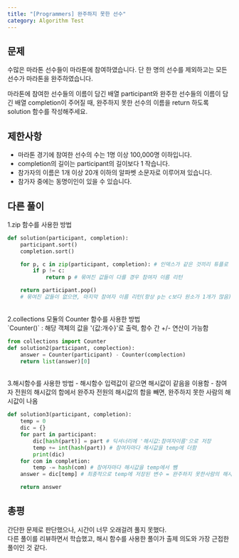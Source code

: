```yaml
---
title: "[Programmers] 완주하지 못한 선수"
category: Algorithm Test
---
```


## 문제
수많은 마라톤 선수들이 마라톤에 참여하였습니다. 단 한 명의 선수를 제외하고는 모든 선수가 마라톤을 완주하였습니다.

마라톤에 참여한 선수들의 이름이 담긴 배열 participant와 완주한 선수들의 이름이 담긴 배열 completion이 주어질 때, 완주하지 못한 선수의 이름을 return 하도록 solution 함수를 작성해주세요.

## 제한사항
- 마라톤 경기에 참여한 선수의 수는 1명 이상 100,000명 이하입니다.
- completion의 길이는 participant의 길이보다 1 작습니다.
- 참가자의 이름은 1개 이상 20개 이하의 알파벳 소문자로 이루어져 있습니다.
- 참가자 중에는 동명이인이 있을 수 있습니다.

## 다른 풀이
1.zip 함수를 사용한 방법 

```python
def solution(participant, completion):
    participant.sort()
    completion.sort()

    for p, c in zip(participant, completion): # 인덱스가 같은 것끼리 튜플로 묶음
        if p != c:
            return p # 묶여진 값들이 다를 경우 참여자 이름 리턴

    return participant.pop()
    # 묶여진 값들이 없으면, 마지막 참여자 이름 리턴(항상 p는 c보다 원소가 1개가 많음)
```
<br>
2.collections 모듈의 Counter 함수를 사용한 방법<br>
`Counter()` : 해당 객체의 값을 '{값:개수}'로 출력, 함수 간 +/- 연산이 가능함

```python
from collections import Counter
def solution2(participant, complection):
    answer = Counter(participant) - Counter(complection)
    return list(answer)[0]
```
<br>
3.해시함수를 사용한 방법
- 해시함수 입력값이 같으면 해시값이 같음을 이용함
- 참여자 전원의 해시값의 합에서 완주자 전원의 해시값의 합을 빼면, 완주하지 못한 사람의 해시값이 나옴

```python
def solution3(participant, completion):
    temp = 0
    dic = {}
    for part in participant:
        dic[hash(part)] = part # 딕셔너리에 '해시값:참여자이름'으로 저장
        temp += int(hash(part)) # 참여자마다 해시값을 temp에 더함
        print(dic)
    for com in completion:
        temp -= hash(com) # 참여자마다 해시값을 temp에서 뺌
    answer = dic[temp] # 최종적으로 temp에 저장된 변수 = 완주하지 못한사람의 해시값

    return answer
```

## 총평
간단한 문제로 판단했으나, 시간이 너무 오래걸려 풀지 못했다.<br>
다른 풀이를 리뷰하면서 학습했고, 해시 함수를 사용한 풀이가 출제 의도와 가장 근접한 풀이인 것 같다.
